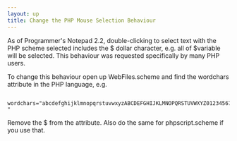 ```yaml
---
layout: up
title: Change the PHP Mouse Selection Behaviour
---
```


As of Programmer's Notepad 2.2, double-clicking to select text with the PHP scheme selected includes the $ dollar character, e.g. all of $variable will be selected. This behaviour was requested specifically by many PHP users.

To change this behaviour open up WebFiles.scheme and find the wordchars attribute in the PHP language, e.g.

```
  wordchars="abcdefghijklmnopqrstuvwxyzABCDEFGHIJKLMNOPQRSTUVWXYZ0123456789$_-"
```

Remove the $ from the attribute. Also do the same for phpscript.scheme if you use that.
